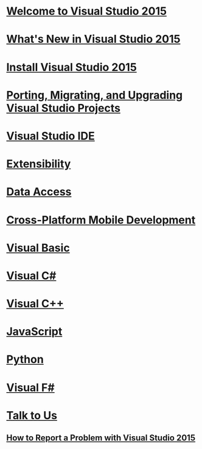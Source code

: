 # [Welcome to Visual Studio 2015](ide/welcome-to-visual-studio-2015.md)
# [What's New in Visual Studio 2015](ide\what-s-new-in-visual-studio-2015.md)
# [Install Visual Studio 2015](install/install-visual-studio-2015.md)
# [Porting, Migrating, and Upgrading Visual Studio Projects](porting/porting-migrating-and-upgrading-visual-studio-projects.md)
# [Visual Studio IDE](ide/welcome-to-visual-studio-2015.md)
# [Extensibility](extensibility/extensibility-in-visual-studio.md)
# [Data Access](data-tools/accessing-data-in-visual-studio.md)
# [Cross-Platform Mobile Development](cross-platform/cross-platform-mobile-development-in-visual-studio.md)
# [Visual Basic](/dotnet/visual-basic)
# [Visual C#](/dotnet/csharp)
# [Visual C++](/cpp/visual-cpp-in-visual-studio-2015)
# [JavaScript](javascript/javascript-in-visual-studio.md)
# [Python](python/getting-started-with-python.md)
# [Visual F#](/dotnet/fsharp/)
# [Talk to Us](ide/talk-to-us.md)
## [How to Report a Problem with Visual Studio 2015](ide/how-to-report-a-problem-with-visual-studio-2015.md)

